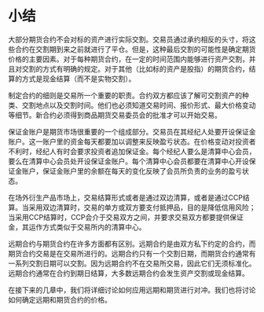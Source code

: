 # 小结

大部分期货合约不会对标的资产进行实际交割。交易员通过承约相反的头寸，将这些合约在交割期到来之前就进行了平仓。但是，这种最后交割的可能性是确定期货价格的主要因素。对于每种期货合约，在一定的时间范围内能够进行资产交割，并且对交割的方式有明确的规定。对于其他（比如标的资产是股指）的期货合约，结算的方式是现金结算（而不是实物交割）。

制定合约的细则是交易所一个重要的职责。合约双方都应该了解可交割资产的种类、交割地点以及交割时间。他们也必须知道交易时间、报价形式、最大价格变动等细节。新合约必须得到商品期货交易委员会的批准才可以开始交易。

保证金账户是期货市场很重要的一个组成部分。交易员在其经纪人处要开设保证金账户。这一账户里的资金每天都要加以调整来反映盈亏状态。在价格变动对投资者不利时，经纪人有时会要求投资者追加保证金。每个经纪人要么是清算中心会员，要么在清算中心会员处开设保证金账户。每个清算中心会员都要在清算中心开设保证金账户，保证金账户里的余额在每天的变化反映了会员所负责的业务的盈亏状态。

在场外衍生产品市场上，交易结算形式或者是通过双边清算，或者是通过CCP结算。当采用双边清算时，交易的单方或双方要支付抵押品，目的是降低信用风险；当采用CCP结算时，CCP会介于交易双方之间，并要求交易双方都要提供保证金，其运作方式类似于交易所内的清算中心。

远期合约与期货合约在许多方面都有区别。远期合约是由双方私下约定的合约，而期货合约交易是在交易所进行的。远期合约只有一个交割日期，而期货合约通常有一系列交割日期可以交割。因为远期合约不在交易所交易，因此它们无须标准化。远期合约通常在合约到期日结算，大多数远期合约会发生资产交割或现金结算。

在接下来的几章中，我们将详细讨论如何应用远期和期货进行对冲。我们也将讨论如何确定远期和期货合约的价格。